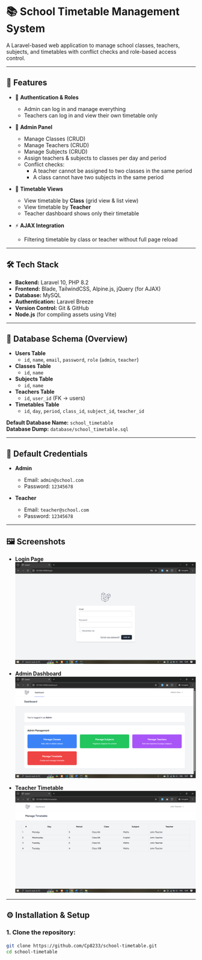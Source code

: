 # 📚 School Timetable Management System

A Laravel-based web application to manage school classes, teachers, subjects, and timetables with conflict checks and role-based access control.

---

## 🚀 Features

- 🔐 **Authentication & Roles**
  - Admin can log in and manage everything
  - Teachers can log in and view their own timetable only

- 🏫 **Admin Panel**
  - Manage Classes (CRUD)
  - Manage Teachers (CRUD)
  - Manage Subjects (CRUD)
  - Assign teachers & subjects to classes per day and period
  - Conflict checks:
    - A teacher cannot be assigned to two classes in the same period
    - A class cannot have two subjects in the same period

- 📅 **Timetable Views**
  - View timetable by **Class** (grid view & list view)
  - View timetable by **Teacher**
  - Teacher dashboard shows only their timetable

- ⚡ **AJAX Integration**
  - Filtering timetable by class or teacher without full page reload

---

## 🛠️ Tech Stack

- **Backend:** Laravel 10, PHP 8.2
- **Frontend:** Blade, TailwindCSS, Alpine.js, jQuery (for AJAX)
- **Database:** MySQL
- **Authentication:** Laravel Breeze
- **Version Control:** Git & GitHub
- **Node.js** (for compiling assets using Vite)

---

## 📂 Database Schema (Overview)

- **Users Table**
  - `id`, `name`, `email`, `password`, `role` (`admin`, `teacher`)
- **Classes Table**
  - `id`, `name`
- **Subjects Table**
  - `id`, `name`
- **Teachers Table**
  - `id`, `user_id` (FK → users)
- **Timetables Table**
  - `id`, `day`, `period`, `class_id`, `subject_id`, `teacher_id`

**Default Database Name:** `school_timetable`  
**Database Dump:** `database/school_timetable.sql`

---

## 🔑 Default Credentials

- **Admin**
  - Email: `admin@school.com`
  - Password: `12345678`

- **Teacher**
  - Email: `teacher@school.com`
  - Password: `12345678`

---

## 🖼️ Screenshots

- **Login Page**  
  ![Login](screenshots/login.png)

- **Admin Dashboard**  
  ![Admin Dashboard](screenshots/admin-dashboard.png)

- **Teacher Timetable**  
  ![Teacher Timetable](screenshots/teacher-timetable.png)

---

## ⚙️ Installation & Setup

### 1. Clone the repository:

```bash
git clone https://github.com/Cp8233/school-timetable.git
cd school-timetable
